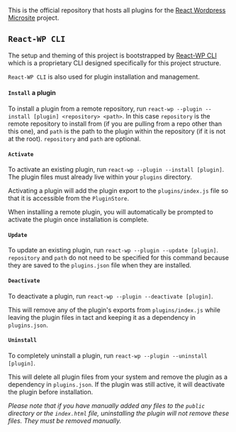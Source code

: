 This is the official repository that hosts all plugins for the [React Wordpress Microsite](https://github.com/FluentCo/React-Wordpress-Microsite) project.

## `React-WP CLI`
The setup and theming of this project is bootstrapped by [React-WP CLI](https://github.com/FluentCo/React-WP-CLI) which is a proprietary CLI designed specifically for this project structure.

`React-WP CLI` is also used for plugin installation and management.

#### `Install` a plugin
To install a plugin from a remote repository, run `react-wp --plugin --install [plugin] <repository> <path>`. In this case `repository` is the remote repository to install from (if you are pulling from a repo other than this one), and `path` is the path to the plugin within the repository (if it is not at the root).
`repository` and `path` are optional.

####  `Activate`
To activate an existing plugin, run `react-wp --plugin --install [plugin]`. The plugin files must already live within your `plugins` directory.

Activating a plugin will add the plugin export to the `plugins/index.js` file so that it is accessible from the `PluginStore`.

When installing a remote plugin, you will automatically be prompted to activate the plugin once installation is complete.

#### `Update`
To update an existing plugin, run `react-wp --plugin --update [plugin]`. `repository` and `path` do not need to be specified for this command because they are saved to the `plugins.json` file when they are installed.

#### `Deactivate`
To deactivate a plugin, run `react-wp --plugin --deactivate [plugin]`.

This will remove any of the plugin's exports from `plugins/index.js` while leaving the plugin files in tact and keeping it as a dependency in `plugins.json`.

#### `Uninstall`
To completely uninstall a plugin, run `react-wp --plugin --uninstall [plugin]`.

This will delete all plugin files from your system and remove the plugin as a dependency in `plugins.json`. If the plugin was still active, it will deactivate the plugin before installation.

*Please note that if you have manually added any files to the `public` directory or the `index.html` file, uninstalling the plugin will not remove these files. They must be removed manually.*
